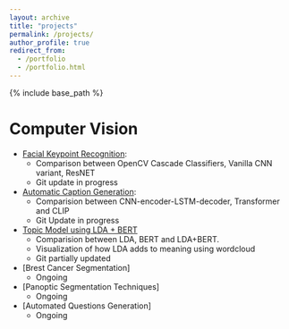 ```yaml
---
layout: archive
title: "projects"
permalink: /projects/
author_profile: true
redirect_from:
  - /portfolio
  - /portfolio.html
---
```


{% include base_path %}

Computer Vision
======
* [Facial Keypoint Recognition](https://github.com/sunny1401/experiments_cv_nlp/blob/master/src/cv/pytorch/models/use_cases/):
    - Comparison between OpenCV Cascade Classifiers, Vanilla CNN variant, ResNET
    - Git update in progress
* [Automatic Caption Generation]():
    - Comparision between CNN-encoder-LSTM-decoder, Transformer and CLIP
    - Git Update in progress
* [Topic Model using LDA + BERT](https://github.com/sunny1401/experiments_cv_nlp/tree/master/src/nlp)
    - Comparision between LDA, BERT and LDA+BERT. 
    - Visualization of how LDA adds to meaning using wordcloud
    - Git partially updated
* [Brest Cancer Segmentation]
    - Ongoing
* [Panoptic Segmentation Techniques]
    - Ongoing
* [Automated Questions Generation]
    - Ongoing